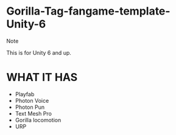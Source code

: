 # Gorilla-Tag-fangame-template-Unity-6
> [!NOTE]  
> This is for  Unity 6 and up.

# WHAT IT HAS 
- Playfab 
- Photon Voice
- Photon Pun
- Text Mesh Pro 
- Gorilla locomotion 
- URP 
